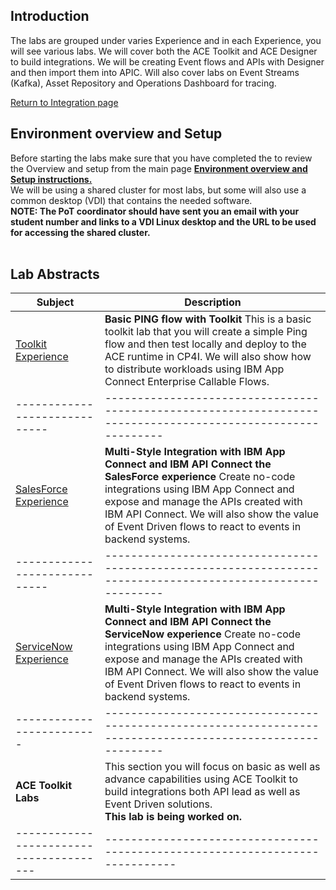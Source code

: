 ## Introduction
The labs are grouped under varies Experience and in each Experience, you will see various labs.  We will cover both the ACE Toolkit and ACE Designer to build integrations. We will be creating Event flows and APIs with Designer and then import them into APIC.   Will also cover labs on Event Streams (Kafka), Asset Repository and Operations Dashboard for tracing.  

[Return to Integration page](../index.md)

## Environment overview and Setup 
Before starting the labs make sure that you have completed the to review the Overview and setup from the main page **[Environment overview and Setup instructions.](../index.md#lab-sections)**  
We will be using a shared cluster for most labs, but some will also use a common desktop (VDI) that contains the needed software. <br>
**NOTE: The PoT coordinator should have sent you an email with your student number and links to a VDI Linux desktop and the URL to be used for accessing the shared cluster.**
<br><br>

## Lab Abstracts

|  Subject                            | Description                                            |                                                               
|-----------------------------|------------------------------------------------------------------------------------------------------------|
| [Toolkit Experience](Toolkit-Experience/index.md)       | **Basic PING flow with Toolkit** This is a basic toolkit lab that you will create a simple Ping flow and then test locally and deploy to the ACE runtime in CP4I.  We will also show how to distribute workloads using IBM App Connect Enterprise Callable Flows. 
|-----------------------------|------------------------------------------------------------------------------------------------------------|
| [SalesForce Experience](SF-Experience/index.md)       | **Multi-Style Integration with IBM App Connect and IBM API Connect the SalesForce experience**  Create no-code integrations using IBM App Connect and expose and manage the APIs created with IBM API Connect. We will also show the value of Event Driven flows to react to events in backend systems. 
|-----------------------------|------------------------------------------------------------------------------------------------------------|
| [ServiceNow Experience](SN-Experience/index.md)       | **Multi-Style Integration with IBM App Connect and IBM API Connect the ServiceNow experience**  Create no-code integrations using IBM App Connect and expose and manage the APIs created with IBM API Connect. We will also show the value of Event Driven flows to react to events in backend systems.
|-------------------------|------------------------------------------------------------------------------------------------------------|
| **ACE Toolkit Labs**         | This section you will focus on basic as well as advance capabilities using ACE Toolkit to build integrations both API lead as well as Event Driven solutions. <br>**This lab is being worked on.** 
|---------------------------------------|-----------------------------------------------------------------------------| 
